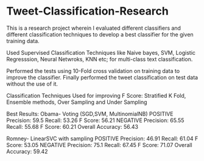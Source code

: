 # Tweet-Classification-Research

This is a research project wherein I evaluated different classifiers and different classification techniques to develop a best classifier for the given training data. 

Used Supervised Classification Techniques like Naive bayes, SVM, Logistic Regresssion, Neural Netwroks, KNN etc; for multi-class text classification. 

Performed the tests using 10-Fold cross validation on training data to improve the classifier. Finally performed the tweet classification on test data without the use of it.

Classification Techniques Used for improving F Score: Stratified K Fold, Ensemble methods, Over Sampling and Under Sampling

Best Results: 
Obama- Voting (SGD,SVM, MultinomialNB)
POSITIVE
Precision: 59.5
Recall: 53.26
F Score: 56.21
NEGATIVE
Precision: 65.55
Recall: 55.68
F Score: 60.21
Overall Accuracy: 56.43

Romney- LinearSVC with sampling
POSITIVE
Precision: 46.91
Recall: 61.04
F Score: 53.05
NEGATIVE
Precision: 75.1
Recall: 67.45
F Score: 71.07
Overall Accuracy: 59.42
